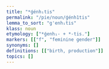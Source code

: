 ```yaml
---
title: "*ǵénh₁tis"
permalink: "/pie/noun/ǵénh1tis"
lemma_to_sort: "g'enh₁tis"
klass: noun
etymology: ["*ǵenh₁- +‎ *-tis."]
markers: [["f", "feminine gender"]]
synonyms: []
definitions: [["birth, production"]]
topics: []
---
```

